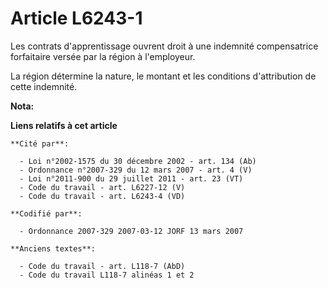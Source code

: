 # Article L6243-1

Les contrats d'apprentissage ouvrent droit à une indemnité compensatrice forfaitaire versée par la région à l'employeur.

La région détermine la nature, le montant et les conditions d'attribution de cette indemnité.

**Nota:**



**Liens relatifs à cet article**

	**Cité par**:

	  - Loi n°2002-1575 du 30 décembre 2002 - art. 134 (Ab)
	  - Ordonnance n°2007-329 du 12 mars 2007 - art. 4 (V)
	  - Loi n°2011-900 du 29 juillet 2011 - art. 23 (VT)
	  - Code du travail - art. L6227-12 (V)
	  - Code du travail - art. L6243-4 (VD)

	**Codifié par**:

	  - Ordonnance 2007-329 2007-03-12 JORF 13 mars 2007

	**Anciens textes**:

	  - Code du travail - art. L118-7 (AbD)
	  - Code du travail L118-7 alinéas 1 et 2
